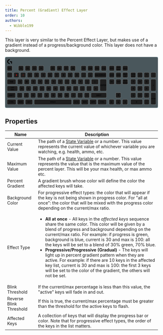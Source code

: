 ```yaml
---
title: Percent (Gradient) Effect Layer
order: 10
authors:
  - Wibble199
---
```


This layer is very similar to the Percent Effect Layer, but makes use of a gradient instead of a progress/background color. This layer does not have a background.

![A gradient layer in progressive mode, with a red-green gradient assigned to the current millisecond](../../assets/img/layer-percent-gradient-effect.gif)

## Properties

<table>
  <thead>
    <tr>
      <th>Name</th>
      <th>Description</th>
    </tr>
  </thead>
  <tbody>
    <tr>
      <td>Current Value</td>
      <td>The path of a <a href="../advanced-topics/state-variables">State Variable</a> or a number. This value represents the current value of whichever variable you are watching, e.g. health, ammo, etc.</td>
    </tr>
    <tr>
      <td>Maximum Value</td>
      <td>The path of a <a href="../advanced-topics/state-variables">State Variable</a> or a number. This value represents the value that is the maximum value of the percent layer. This will be your max health, or max ammo etc.</td>
    </tr>
    <tr>
      <td>Percent Gradient</td>
      <td>A gradient brush whose color will define the color the affected keys will take.</td>
    </tr>
    <tr>
      <td>Background Color</td>
      <td>For progressive effect types: the color that will appear if the key is not being shown in progress color. For "all at once": the color that will be mixed with the progress color depending on the current/max ratio.</td>
    </tr>
    <tr>
      <td>Effect Type</td>
      <td><ul>
        <li><strong>All at once</strong> - All keys in the <em>affected keys</em> sequence share the same color. This color will be given by a blend of progress and background depending on the current/max ratio. For example: if progress is green, background is blue, current is 30 and max is 100: all the keys will be set to a blend of 30% green, 70% blue.</li>
        <li><strong>Progressive/Progressive (Gradual)</strong> - The keys will light up in percent gradient pattern when they are active. For example: if there are 10 keys in the affected key list, current is 30 and max is 100: the first 3 keys will be set to the color of the gradient, the others will not be set.</li>
      </ul></td>
    </tr>
    <tr>
      <td>Blink Threshold</td>
      <td>If the current/max percentage is less than this value, the "active" keys will fade in and out.</td>
    </tr>
    <tr>
      <td>Reverse Blink Threshold</td>
      <td>If this is true, the current/max percentage must be greater than the threshold for the active keys to flash.</td>
    </tr>
    <tr>
      <td>Affected Keys</td>
      <td>A collection of keys that will display the progress bar or color. Note that for progressive effect types, the order of the keys in the list matters.</td>
    </tr>
  </tbody>
</table>